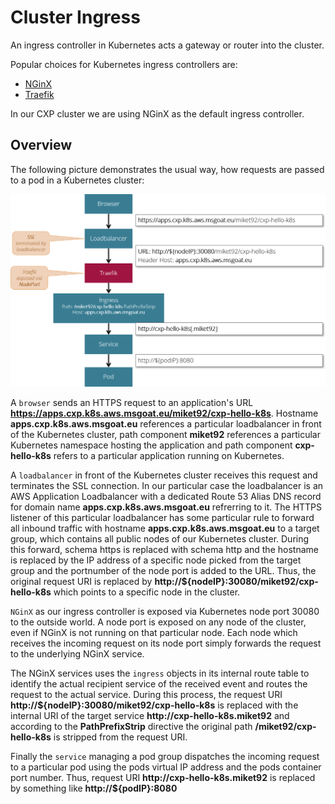 # Cluster Ingress

An ingress controller in Kubernetes acts a gateway or router into the cluster.

Popular choices for Kubernetes ingress controllers are:

* [NGinX](https://www.nginx.com/)
* [Traefik](https://containo.us/traefik/)

In our CXP cluster we are using NGinX as the default ingress controller.

## Overview

The following picture demonstrates the usual way, how requests are passed to a pod in a Kubernetes cluster:

![](img/ingress_overview.png)

A `browser` sends an HTTPS request to an application's URL __https://apps.cxp.k8s.aws.msgoat.eu/miket92/cxp-hello-k8s__.
Hostname __apps.cxp.k8s.aws.msgoat.eu__ references a particular loadbalancer in front of the Kubernetes cluster, path
component __miket92__ references a particular Kubernetes namespace hosting the application and path component __cxp-hello-k8s__
refers to a particular application running on Kubernetes.

A `loadbalancer` in front of the Kubernetes cluster receives this request and terminates the SSL connection. 
In our particular case the loadbalancer is an AWS Application Loadbalancer with a dedicated Route 53 Alias DNS record 
for domain name __apps.cxp.k8s.aws.msgoat.eu__ refrerring to it. 
The HTTPS listener of this particular loadbalancer has some particular rule to forward all inbound traffic with hostname 
__apps.cxp.k8s.aws.msgoat.eu__ to a target group, which contains all public nodes of our Kubernetes cluster. 
During this forward, schema https is replaced with schema http and the hostname is replaced by the IP address of a 
specific node picked from the target group and the portnumber of the node port is added to the URL. 
Thus, the original request URI is replaced by __http://${nodeIP}:30080/miket92/cxp-hello-k8s__ which points to a specific node
in the cluster.

`NGinX` as our ingress controller is exposed via Kubernetes node port 30080 to the outside world. 
A node port is exposed on any node of the cluster, even if NGinX is not running on that particular node.
Each node which receives the incoming request on its node port simply forwards the request to the underlying NGinX service.

The NGinX services uses the `ingress` objects in its internal route table to identify the actual recipient service of 
the received event and routes the request to the actual service. During this process, the request URI 
__http://${nodeIP}:30080/miket92/cxp-hello-k8s__ is replaced with the internal URI of the target service __http://cxp-hello-k8s.miket92__
and according to the __PathPrefixStrip__ directive the original path __/miket92/cxp-hello-k8s__ is stripped from the
request URI.

Finally the `service` managing a pod group dispatches the incoming request to a particular pod using the pods
virtual IP address and the pods container port number. Thus, request URI __http://cxp-hello-k8s.miket92__ is replaced
by something like __http://${podIP}:8080__



